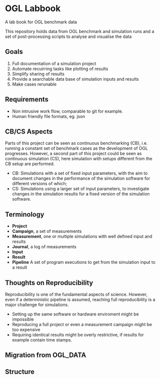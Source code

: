 # OGL Labbook
A lab book for OGL benchmark data

This repository holds data from OGL benchmark and simulation runs and a set of post-processing scripts to analyse and visualise the data

## Goals
  1. Full documentation of a simulation project
  2. Automate recuirring tasks like plotting of results
  3. Simplify sharing of results
  4. Provide a searchable data base of simulation inputs and results
  5. Make cases rerunable

## Requirements

 - Non intrusive work flow, comparable to git for example.
 - Human friendly file formats, eg. json

## CB/CS Aspects
Parts of this project can be seen as continuous benchmarking (CB), i.e. running a constant set of benchmark cases as the development of OGL progresses. However, a second part of this project could be seen as continuous simulation (CS), here simulation with setups different from the CB setup are performed. 

 - CB: Simulations with a set of fixed input parameters, with the aim to document changes in the performance of the simulation software for different versions of which;
 - CS: Simulations using a larger set of input parameters, to investigate changes in the simulation results for a fixed version of the simulation software.

## Terminology

 - **Project**
 - **Campaign**, a set of measurements
 - **Measurement**, one or multiple simulations with well defined input and results 
 - **Journal**, a log of measurements
 - **Input**
 - **Result**
 - **Pipeline** A set of program executions to get from the simulation input to a result


## Thoughts on Reproducibility
Reproducibility is one of the fundamental aspects of science. However, even if a deterministic pipeline is assumed, reaching full reproducibility is a major challenge for simulations. 

  - Setting up the same software or hardware enviroment might be impossible 
  - Reproducing a full project or even a measurement campaign might be too expensive
  - Requiring identical results might be overly restrictive, if results for example contain time stamps.


## Migration from OGL_DATA

## Structure
